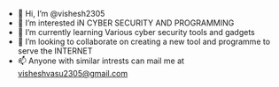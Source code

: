 - 👋 Hi, I’m @vishesh2305
- 👀 I’m interested iN CYBER SECURITY AND PROGRAMMING
- 🌱 I’m currently learning Various cyber security tools and gadgets
- 💞️ I’m looking to collaborate on creating a new tool and programme to serve the INTERNET
- 📫 Anyone with similar intrests can mail me at visheshvasu2305@gmail.com

<!---
vishesh2305/vishesh2305 is a ✨ special ✨ repository because its `README.md` (this file) appears on your GitHub profile.
You can click the Preview link to take a look at your changes.
--->
